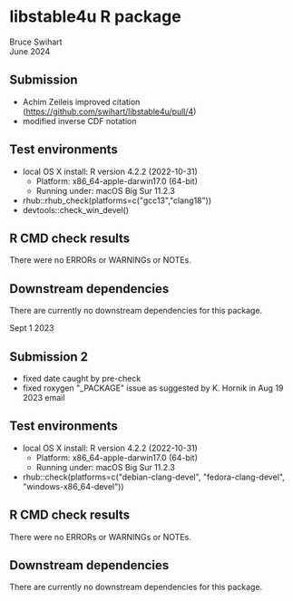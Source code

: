# libstable4u R package
Bruce Swihart  
June 2024

## Submission


  * Achim Zeileis improved citation (https://github.com/swihart/libstable4u/pull/4)
  * modified inverse CDF notation

## Test environments
* local OS X install: R version 4.2.2 (2022-10-31)
    * Platform: x86_64-apple-darwin17.0 (64-bit)
    * Running under: macOS Big Sur 11.2.3
* rhub::rhub_check(platforms=c("gcc13","clang18"))
* devtools::check_win_devel()

                     
## R CMD check results
There were no ERRORs or WARNINGs or NOTEs.


## Downstream dependencies
There are currently no downstream dependencies for this package.










Sept 1 2023


## Submission 2

   * fixed date caught by pre-check
   * fixed roxygen "_PACKAGE" issue as suggested by 
     K. Hornik in Aug 19 2023 email 
   
## Test environments
* local OS X install: R version 4.2.2 (2022-10-31)
    * Platform: x86_64-apple-darwin17.0 (64-bit)
    * Running under: macOS Big Sur 11.2.3
* rhub::check(platforms=c("debian-clang-devel",
                          "fedora-clang-devel",
                          "windows-x86_64-devel"))

                     
## R CMD check results
There were no ERRORs or WARNINGs or NOTEs.


## Downstream dependencies
There are currently no downstream dependencies for this package.

